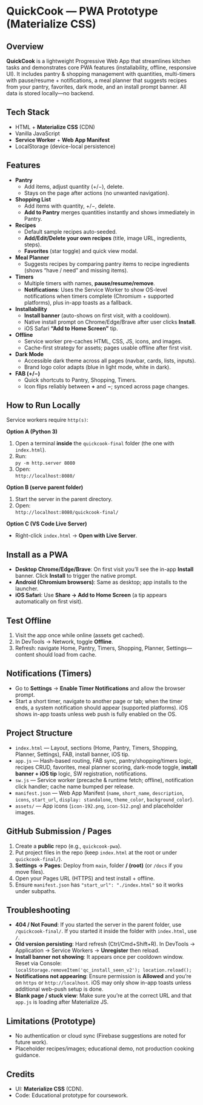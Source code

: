 # QuickCook — PWA Prototype (Materialize CSS)

## Overview
**QuickCook** is a lightweight Progressive Web App that streamlines kitchen tasks and demonstrates core PWA features (installability, offline, responsive UI). It includes pantry & shopping management with quantities, multi-timers with pause/resume + notifications, a meal planner that suggests recipes from your pantry, favorites, dark mode, and an install prompt banner. All data is stored locally—no backend.

## Tech Stack
- HTML + **Materialize CSS** (CDN)
- Vanilla JavaScript
- **Service Worker** + **Web App Manifest**
- LocalStorage (device-local persistence)

## Features
- **Pantry**  
  - Add items, adjust quantity (+/−), delete.  
  - Stays on the page after actions (no unwanted navigation).
- **Shopping List**  
  - Add items with quantity, +/−, delete.  
  - **Add to Pantry** merges quantities instantly and shows immediately in Pantry.
- **Recipes**  
  - Default sample recipes auto-seeded.  
  - **Add/Edit/Delete your own recipes** (title, image URL, ingredients, steps).  
  - **Favorites** (star toggle) and quick view modal.
- **Meal Planner**  
  - Suggests recipes by comparing pantry items to recipe ingredients (shows “have / need” and missing items).
- **Timers**  
  - Multiple timers with names, **pause/resume/remove**.  
  - **Notifications**: Uses the Service Worker to show OS-level notifications when timers complete (Chromium + supported platforms), plus in-app toasts as a fallback.
- **Installability**  
  - **Install banner** (auto-shows on first visit, with a cooldown).  
  - Native install prompt on Chrome/Edge/Brave after user clicks **Install**.  
  - iOS Safari **“Add to Home Screen”** tip.
- **Offline**  
  - Service worker pre-caches HTML, CSS, JS, icons, and images.  
  - Cache-first strategy for assets; pages usable offline after first visit.
- **Dark Mode**  
  - Accessible dark theme across all pages (navbar, cards, lists, inputs).  
  - Brand logo color adapts (blue in light mode, white in dark).
- **FAB (+/−)**  
  - Quick shortcuts to Pantry, Shopping, Timers.  
  - Icon flips reliably between **+** and **−**; synced across page changes.

## How to Run Locally
Service workers require `http(s)`:

**Option A (Python 3)**
1. Open a terminal **inside** the `quickcook-final` folder (the one with `index.html`).  
2. Run:  
   `py -m http.server 8080` 
3. Open:  
   `http://localhost:8080/`

**Option B (serve parent folder)**
1. Start the server in the parent directory.  
2. Open:  
   `http://localhost:8080/quickcook-final/`

**Option C (VS Code Live Server)**
- Right-click `index.html` → **Open with Live Server**.

## Install as a PWA
- **Desktop Chrome/Edge/Brave**: On first visit you’ll see the in-app **Install** banner. Click **Install** to trigger the native prompt.  
- **Android (Chromium browsers)**: Same as desktop; app installs to the launcher.  
- **iOS Safari**: Use **Share → Add to Home Screen** (a tip appears automatically on first visit).

## Test Offline
1. Visit the app once while online (assets get cached).  
2. In DevTools → Network, toggle **Offline**.  
3. Refresh: navigate Home, Pantry, Timers, Shopping, Planner, Settings—content should load from cache.

## Notifications (Timers)
- Go to **Settings** → **Enable Timer Notifications** and allow the browser prompt.  
- Start a short timer, navigate to another page or tab; when the timer ends, a system notification should appear (supported platforms). iOS shows in-app toasts unless web push is fully enabled on the OS.

## Project Structure
- `index.html` — Layout, sections (Home, Pantry, Timers, Shopping, Planner, Settings), FAB, install banner, iOS tip.  
- `app.js` — Hash-based routing, FAB sync, pantry/shopping/timers logic, recipes CRUD, favorites, meal planner scoring, dark-mode toggle, **install banner + iOS tip** logic, SW registration, notifications.  
- `sw.js` — Service worker (precache & runtime fetch; offline), notification click handler; cache name bumped per release.  
- `manifest.json` — Web App Manifest (`name`, `short_name`, `description`, `icons`, `start_url`, `display: standalone`, `theme_color`, `background_color`).  
- `assets/` — App icons (`icon-192.png`, `icon-512.png`) and placeholder images.

## GitHub Submission / Pages
1. Create a **public** repo (e.g., `quickcook-pwa`).  
2. Put project files in the repo (keep `index.html` at the root or under `quickcook-final/`).  
3. **Settings → Pages**: Deploy from `main`, folder **/ (root)** (or `/docs` if you move files).  
4. Open your Pages URL (HTTPS) and test install + offline.  
5. Ensure `manifest.json` has `"start_url": "./index.html"` so it works under subpaths.

## Troubleshooting
- **404 / Not Found**: If you started the server in the parent folder, use `/quickcook-final/`. If you started it inside the folder with `index.html`, use `/`.  
- **Old version persisting**: Hard refresh (Ctrl/Cmd+Shift+R). In DevTools → Application → Service Workers → **Unregister** then reload.  
- **Install banner not showing**: It appears once per cooldown window. Reset via Console:  
  `localStorage.removeItem('qc_install_seen_v2'); location.reload();`  
- **Notifications not appearing**: Ensure permission is **Allowed** and you’re on `https` or `http://localhost`. iOS may only show in-app toasts unless additional web-push setup is done.  
- **Blank page / stuck view**: Make sure you’re at the correct URL and that `app.js` is loading after Materialize JS.

## Limitations (Prototype)
- No authentication or cloud sync (Firebase suggestions are noted for future work).  
- Placeholder recipes/images; educational demo, not production cooking guidance.

## Credits
- UI: **Materialize CSS** (CDN).  
- Code: Educational prototype for coursework.
